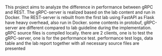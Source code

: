 This project aims to analyze the difference in performance between gRPC and REST.
The gRPC-server is realized based on the lab content and run in Docker.
The REST-server is rebuilt from the first lab using FastAPI as Flask have heavy overhead, also run in Docker.
some contents in protobuf, gRPC-server are different compared to lab guideline during the implementation.
gRPC source files is compiled locally.
there are 2 clients, one is to test the gRPC-server, one is for the performance test.
performance test logs, data table and the lab report together with all necessary source files are presented

